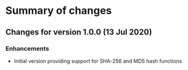 # Summary of changes

## Changes for version 1.0.0 (13 Jul 2020)

### Enhancements

- Initial version providing support for SHA-256 and MD5 hash functions

